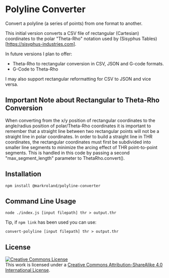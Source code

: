 # Polyline Converter

Convert a polyline (a series of points) from one format to another.

This initial version converts a CSV file of rectangular (Cartesian) coordinates
to the polar "Theta-Rho" notation used by (Sisyphus Tables)[https://sisyphus-industries.com].

In future versions I plan to offer:
- Theta-Rho to rectangular conversion in CSV, JSON and G-code formats.
- G-Code to Theta-Rho

I may also support rectangular reformatting for CSV to JSON and vice versa.

## Important Note about Rectangular to Theta-Rho Conversion

When converting from the x/y position of rectangular coordinates to the
angle/radius position of polar/Theta-Rho coordinates it is important to remember
that a straight line between two rectangular points will not be a straight line
in polar coordinates. In order to build a straight line in THR coordinates, the
rectangular coordinates must first be subdivided into smaller line segments to
minimize the arcing effect of THR point-to-point segments. This is handled in
this code by passing a second "max_segment_length" parameter to ThetaRho.convert().

## Installation

```
npm install @markroland/polyline-converter
```

## Command Line Usage

```
node ./index.js [input filepath] thr > output.thr
```

Tip, if `npm link` has been used you can use: 

```
convert-polyline [input filepath] thr > output.thr
```

## License

<a rel="license" href="http://creativecommons.org/licenses/by-sa/4.0/"><img alt="Creative Commons License" style="border-width:0" src="https://i.creativecommons.org/l/by-sa/4.0/88x31.png" /></a><br />This work is licensed under a <a rel="license" href="http://creativecommons.org/licenses/by-sa/4.0/">Creative Commons Attribution-ShareAlike 4.0 International License</a>.
